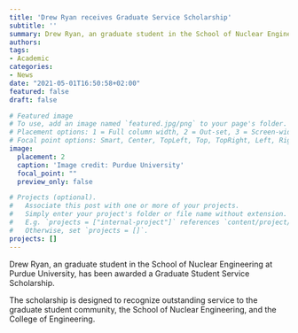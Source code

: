 ```yaml
---
title: 'Drew Ryan receives Graduate Service Scholarship'
subtitle: ''
summary: Drew Ryan, an graduate student in the School of Nuclear Engineering at Purdue University, has been awarded a Graduate Student Service Scholarship.
authors:
tags:
- Academic
categories:
- News
date: "2021-05-01T16:50:58+02:00"
featured: false
draft: false

# Featured image
# To use, add an image named `featured.jpg/png` to your page's folder.
# Placement options: 1 = Full column width, 2 = Out-set, 3 = Screen-width
# Focal point options: Smart, Center, TopLeft, Top, TopRight, Left, Right, BottomLeft, Bottom, BottomRight
image:
  placement: 2
  caption: 'Image credit: Purdue University'
  focal_point: ""
  preview_only: false

# Projects (optional).
#   Associate this post with one or more of your projects.
#   Simply enter your project's folder or file name without extension.
#   E.g. `projects = ["internal-project"]` references `content/project/deep-learning/index.md`.
#   Otherwise, set `projects = []`.
projects: []
---
```


Drew Ryan, an graduate student in the School of Nuclear Engineering at Purdue University, has been awarded a Graduate Student Service Scholarship.

The scholarship is designed to recognize outstanding service to the graduate student community, the School of Nuclear Engineering, and the College of Engineering. 
